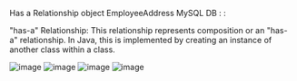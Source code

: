 Has a Relationship object EmployeeAddress MySQL DB : :    

"has-a" Relationship: This relationship represents composition or an "has-a" relationship. In Java, this is implemented by creating an instance of another class within a class.

![image](https://github.com/satyamjaysawal/JavaServletJspStrutsSpringHibernateProjectExamples/assets/108862706/42742b55-5e0b-4f8a-aedb-543e36f80c8e)
![image](https://github.com/satyamjaysawal/JavaServletJspStrutsSpringHibernateProjectExamples/assets/108862706/ec196da0-b333-443f-9051-709a868e331a)
![image](https://github.com/satyamjaysawal/JavaServletJspStrutsSpringHibernateProjectExamples/assets/108862706/82b9bdc4-2691-4295-9d52-dad46b8ad7f3)
![image](https://github.com/satyamjaysawal/JavaServletJspStrutsSpringHibernateProjectExamples/assets/108862706/8ebf254c-ff2f-4157-a3e2-fcca0e7c382e)
